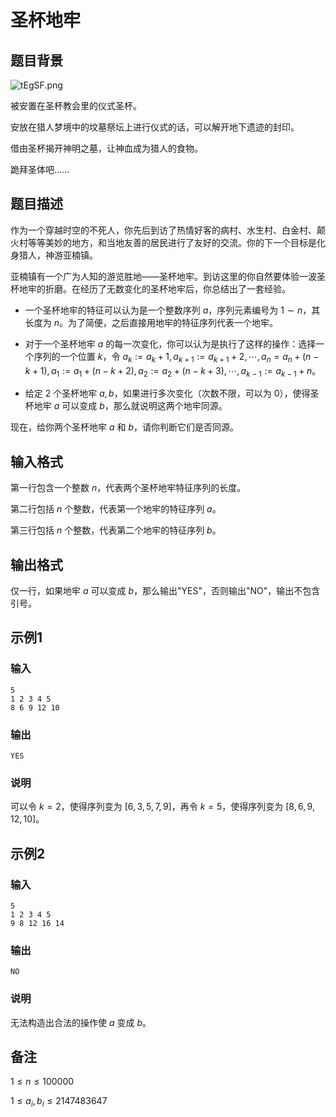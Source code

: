 # 圣杯地牢

## 题目背景

![tEgSF.png](https://s1.328888.xyz/2022/05/29/tEgSF.png)

被安置在圣杯教会里的仪式圣杯。

安放在猎人梦境中的坟墓祭坛上进行仪式的话，可以解开地下遗迹的封印。

借由圣杯揭开神明之墓，让神血成为猎人的食物。

跪拜圣体吧……

## 题目描述

作为一个穿越时空的不死人，你先后到访了热情好客的病村、水生村、白金村、颠火村等等美妙的地方，和当地友善的居民进行了友好的交流。你的下一个目标是化身猎人，神游亚楠镇。

亚楠镇有一个广为人知的游览胜地——圣杯地牢。到访这里的你自然要体验一波圣杯地牢的折磨。在经历了无数变化的圣杯地牢后，你总结出了一套经验。

* 一个圣杯地牢的特征可以认为是一个整数序列 $a$，序列元素编号为 $1\sim n$，其长度为 $n$。为了简便，之后直接用地牢的特征序列代表一个地牢。

* 对于一个圣杯地牢 $a$ 的每一次变化，你可以认为是执行了这样的操作：选择一个序列的一个位置 $k$，令 $a_k:=a_k+1,a_{k+1}:=a_{k+1}+2,\cdots,a_n=a_{n}+(n-k+1),a_1:=a_1+(n-k+2),a_2:=a_{2}+(n-k+3),\cdots,a_{k-1}:=a_{k-1}+n$。

* 给定 $2$ 个圣杯地牢 $a,b$，如果进行多次变化（次数不限，可以为 $0$），使得圣杯地牢 $a$ 可以变成 $b$，那么就说明这两个地牢同源。

现在，给你两个圣杯地牢 $a$ 和 $b$，请你判断它们是否同源。

## 输入格式

第一行包含一个整数 $n$，代表两个圣杯地牢特征序列的长度。

第二行包括 $n$ 个整数，代表第一个地牢的特征序列 $a$。

第三行包括 $n$ 个整数，代表第二个地牢的特征序列 $b$。

## 输出格式

仅一行，如果地牢 $a$ 可以变成 $b$，那么输出"YES"，否则输出"NO"，输出不包含引号。

## 示例1

### 输入

```
5    
1 2 3 4 5
8 6 9 12 10
```

### 输出

```
YES
```

### 说明

可以令 $k=2$，使得序列变为 $[6,3,5,7,9]$，再令 $k=5$，使得序列变为 $[8,6,9,12,10]$。

## 示例2

### 输入

```
5    
1 2 3 4 5
9 8 12 16 14
```

### 输出

```
NO
```

### 说明

无法构造出合法的操作使 $a$ 变成 $b$。

## 备注

$1\le n\le 100000$

$1\le a_i,b_i \le 2147483647$